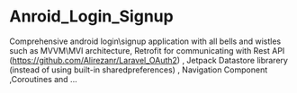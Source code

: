 # Anroid_Login_Signup
Comprehensive android login\signup application with all bells and wistles such as MVVM\MVI architecture, Retrofit for communicating with Rest API (https://github.com/Alirezanr/Laravel_OAuth2) ,
Jetpack Datastore librarery (instead of using built-in sharedpreferences) , Navigation Component ,Coroutines and ...

